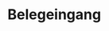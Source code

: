 # Belegeingang

  <!-- required viewer styles -->
<link rel="stylesheet" href="https://unpkg.com/bpmn-js@16.0.0/dist/assets/diagram-js.css" />
<link rel="stylesheet" href="https://unpkg.com/bpmn-js@16.0.0/dist/assets/bpmn-js.css" />
<link rel="stylesheet" href="https://unpkg.com/bpmn-js@16.0.0/dist/assets/bpmn-font/css/bpmn.css" />
<script src="https://unpkg.com/bpmn-js@16.0.0/dist/bpmn-navigated-viewer.development.js"></script>
<script src="https://unpkg.com/jquery@3.3.1/dist/jquery.js"></script>

<div class="canvas">
    <div id="js-canvas"></div>
</div>

<script>
    var modeler = new BpmnJS({
      container: $('#js-canvas'), width:'100%',height:700
    });

    function openFromUrl(url) {
      $.ajax(url, { dataType : 'text' }).done(async function(xml) {
        try {
          await modeler.importXML(xml);
          modeler.get('canvas').zoom('fit-viewport');
        } catch (err) {
          console.error(err);
        }
      });
    }
openFromUrl('./belegeingang.bpmn');
</script>
